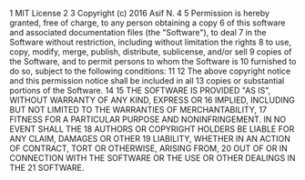 1 MIT License
  2 
  3 Copyright (c) 2016 Asif N.
  4 
  5 Permission is hereby granted, free of charge, to any person obtaining a copy
  6 of this software and associated documentation files (the "Software"), to deal
  7 in the Software without restriction, including without limitation the rights
  8 to use, copy, modify, merge, publish, distribute, sublicense, and/or sell
  9 copies of the Software, and to permit persons to whom the Software is
 10 furnished to do so, subject to the following conditions:
 11 
 12 The above copyright notice and this permission notice shall be included in all
 13 copies or substantial portions of the Software.
 14 
 15 THE SOFTWARE IS PROVIDED "AS IS", WITHOUT WARRANTY OF ANY KIND, EXPRESS OR
 16 IMPLIED, INCLUDING BUT NOT LIMITED TO THE WARRANTIES OF MERCHANTABILITY,
 17 FITNESS FOR A PARTICULAR PURPOSE AND NONINFRINGEMENT. IN NO EVENT SHALL THE
 18 AUTHORS OR COPYRIGHT HOLDERS BE LIABLE FOR ANY CLAIM, DAMAGES OR OTHER
 19 LIABILITY, WHETHER IN AN ACTION OF CONTRACT, TORT OR OTHERWISE, ARISING FROM,
 20 OUT OF OR IN CONNECTION WITH THE SOFTWARE OR THE USE OR OTHER DEALINGS IN THE
 21 SOFTWARE.

